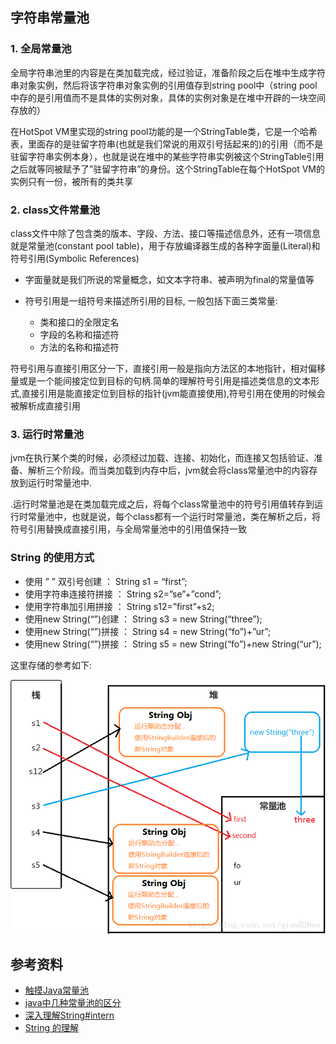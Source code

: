 ## 字符串常量池

### 1. 全局常量池

全局字符串池里的内容是在类加载完成，经过验证，准备阶段之后在堆中生成字符串对象实例，然后将该字符串对象实例的引用值存到string pool中（string pool中存的是引用值而不是具体的实例对象，具体的实例对象是在堆中开辟的一块空间存放的）

在HotSpot VM里实现的string pool功能的是一个StringTable类，它是一个哈希表，里面存的是驻留字符串(也就是我们常说的用双引号括起来的)的引用（而不是驻留字符串实例本身），也就是说在堆中的某些字符串实例被这个StringTable引用之后就等同被赋予了”驻留字符串”的身份。这个StringTable在每个HotSpot VM的实例只有一份，被所有的类共享


### 2. class文件常量池

class文件中除了包含类的版本、字段、方法、接口等描述信息外，还有一项信息就是常量池(constant pool table)，用于存放编译器生成的各种字面量(Literal)和符号引用(Symbolic References)

- 字面量就是我们所说的常量概念，如文本字符串、被声明为final的常量值等

- 符号引用是一组符号来描述所引用的目标, 一般包括下面三类常量:
    - 类和接口的全限定名
    - 字段的名称和描述符
    - 方法的名称和描述符
    
符号引用与直接引用区分一下，直接引用一般是指向方法区的本地指针，相对偏移量或是一个能间接定位到目标的句柄.简单的理解符号引用是描述类信息的文本形式,直接引用是能直接定位到目标的指针(jvm能直接使用),符号引用在使用的时候会被解析成直接引用

### 3. 运行时常量池

jvm在执行某个类的时候，必须经过加载、连接、初始化，而连接又包括验证、准备、解析三个阶段。而当类加载到内存中后，jvm就会将class常量池中的内容存放到运行时常量池中.

.运行时常量池是在类加载完成之后，将每个class常量池中的符号引用值转存到运行时常量池中，也就是说，每个class都有一个运行时常量池，类在解析之后，将符号引用替换成直接引用，与全局常量池中的引用值保持一致


### String 的使用方式

- 使用 ” ” 双引号创建 ： String s1 = “first”;
- 使用字符串连接符拼接 ： String s2=”se”+”cond”;
- 使用字符串加引用拼接 ： String s12=”first”+s2;
- 使用new String(“”)创建 ： String s3 = new String(“three”);
- 使用new String(“”)拼接 ： String s4 = new String(“fo”)+”ur”;
- 使用new String(“”)拼接 ： String s5 = new String(“fo”)+new String(“ur”);

这里存储的参考如下:

![](../../../../../../../images/string-pool.png)


## 参考资料
- [触摸Java常量池](https://www.cnblogs.com/iyangyuan/p/4631696.html)
- [java中几种常量池的区分](http://tangxman.github.io/2015/07/27/the-difference-of-java-string-pool/)
- [深入理解String#intern](https://tech.meituan.com/2014/03/06/in-depth-understanding-string-intern.html)
- [String 的理解](https://juejin.im/entry/5a4ed02a51882573541c29d5)